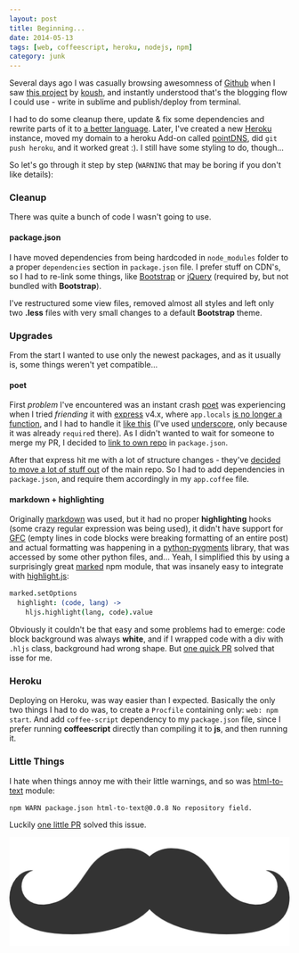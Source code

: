 ```yaml
---
layout: post
title: Beginning...
date: 2014-05-13
tags: [web, coffeescript, heroku, nodejs, npm]
category: junk
---
```


Several days ago I was casually browsing awesomness of [Github](https://github.com) when I saw [this project](https://github.com/koush/koush.com)
by [koush](https://github.com/koush), and instantly understood that's the blogging flow I could use - write in sublime and
publish/deploy from terminal.

I had to do some cleanup there, update & fix some dependencies and rewrite parts of it to [a better language](https://goo.gl/npkjm9).
Later, I've created a new [Heroku](https://www.heroku.com/) instance, moved my domain to a heroku Add-on called [pointDNS](https://elements.heroku.com/addons/pointdns),
did `git push heroku`, and it worked great :). I still have some styling to do, though...

So let's go through it step by step (`WARNING` that may be boring if you don't like details):


### Cleanup
There was quite a bunch of code I wasn't going to use.

#### package.json
I have moved dependencies from being hardcoded in `node_modules` folder to a proper `dependencies` section in `package.json`
file. I prefer stuff on CDN's, so I had to re-link some things, like [Bootstrap](https://getbootstrap.com/) or [jQuery](https://jquery.com)
(required by, but not bundled with **Bootstrap**).

I've restructured some view files, removed almost all styles and left only two **.less** files with very small changes to
a default **Bootstrap** theme.


### Upgrades
From the start I wanted to use only the newest packages, and as it usually is, some things weren't yet compatible...

#### poet
First _problem_ I've encountered was an instant crash [poet](https://github.com/jsantell/poet) was experiencing when I
tried _friending_ it with [express](https://goo.gl/QEDybS) v4.x, where `app.locals`
[is no longer a function](https://github.com/visionmedia/express/wiki/Migrating-from-3.x-to-4.x#reslocals), and I had to
handle it [like this](https://github.com/jsantell/poet/pull/88/files) (I've used [underscore](https://goo.gl/3uWyd6),
only because it was already `require`d there). As I didn't wanted to wait for someone to merge my PR, I decided to
[link to own repo](https://github.com/meeDamian/meeDamian.github.io/blob/cf8c24355dce30b395ca790718fcd84815b4323b/package.json#L12)
in `package.json`.

After that express hit me with a lot of structure changes - they've [decided to move a lot of stuff out](https://github.com/senchalabs/connect#middleware)
of the main repo. So I had to add dependencies in `package.json`, and require them accordingly in my `app.coffee` file.

#### markdown + highlighting
Originally [markdown](https://github.com/evilstreak/markdown-js) was used, but it had no proper **highlighting** hooks
(some crazy regular expression was being used), it didn't have support for [GFC](https://help.github.com/articles/github-flavored-markdown)
(empty lines in code blocks were breaking formatting of an entire post) and actual formatting was happening in a [python-pygments](https://goo.gl/nf2eIg)
library, that was accessed by some other python files, and... Yeah, I simplified this by using a surprisingly great [marked](https://github.com/chjj/marked)
npm module, that was insanely easy to integrate with [highlight.js](https://highlightjs.org/):

```coffeescript
marked.setOptions
  highlight: (code, lang) ->
    hljs.highlight(lang, code).value
```

Obviously it couldn't be that easy and some problems had to emerge: code block background was always **white**, and if I
wrapped code with a div with `.hljs` class, background had wrong shape. But [one quick PR](https://github.com/chjj/marked/pull/418)
solved that isse for me.

### Heroku
Deploying on Heroku, was way easier than I expected. Basically the only two things I had to do was, to create a `Procfile`
containing only: `web: npm start`. And add `coffee-script` dependency to my `package.json` file, since I prefer running
**coffeescript** directly than compiling it to **js**, and then running it.


### Little Things
I hate when things annoy me with their little warnings, and so was [html-to-text](https://github.com/werk85/node-html-to-text)
module:

```bash
npm WARN package.json html-to-text@0.0.8 No repository field.
```

Luckily [one little PR](https://github.com/werk85/node-html-to-text/pull/19) solved this issue.

![Awesome mustache](/images/mustache512_short.png)
